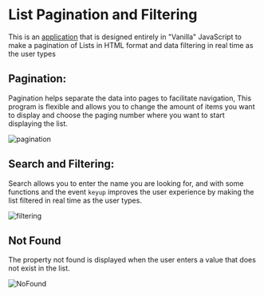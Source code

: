 # List Pagination and Filtering

This is an [application](https://windyludev.github.io/List-Pagination-and-Filtering-v1/) that is designed entirely in "Vanilla" JavaScript to make a pagination of Lists
in HTML format and data filtering in real time as the user types

## Pagination:

Pagination helps separate the data into pages to facilitate navigation,
This program is flexible and allows you to change the amount of items you want to display
and choose the paging number where you want to start displaying the list.

![pagination](https://windyludev.github.io/List-Pagination-and-Filtering-v1/img/pagination.jpg)

## Search and Filtering: 

Search allows you to enter the name you are looking for, and with some functions and the event `keyup`
improves the user experience by making the list filtered in real time as the user types.

![filtering](https://windyludev.github.io/List-Pagination-and-Filtering-v1/img/filtering.jpg)

## Not Found
The property not found is displayed when the user enters a value that does not exist in the list.

![NoFound](https://windyludev.github.io/List-Pagination-and-Filtering-v1/img/NotFound.jpg)
